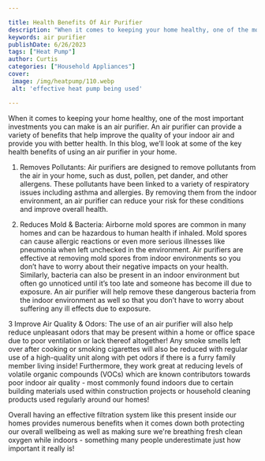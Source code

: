 ```yaml
---

title: Health Benefits Of Air Purifier
description: "When it comes to keeping your home healthy, one of the most important investments you can make is an air purifier. An air purifier...you wont regret reading on"
keywords: air purifier
publishDate: 6/26/2023
tags: ["Heat Pump"]
author: Curtis
categories: ["Household Appliances"]
cover: 
 image: /img/heatpump/110.webp
 alt: 'effective heat pump being used'

---
```


When it comes to keeping your home healthy, one of the most important investments you can make is an air purifier. An air purifier can provide a variety of benefits that help improve the quality of your indoor air and provide you with better health. In this blog, we’ll look at some of the key health benefits of using an air purifier in your home.

1. Removes Pollutants: Air purifiers are designed to remove pollutants from the air in your home, such as dust, pollen, pet dander, and other allergens. These pollutants have been linked to a variety of respiratory issues including asthma and allergies. By removing them from the indoor environment, an air purifier can reduce your risk for these conditions and improve overall health.

2. Reduces Mold & Bacteria: Airborne mold spores are common in many homes and can be hazardous to human health if inhaled. Mold spores can cause allergic reactions or even more serious illnesses like pneumonia when left unchecked in the environment. Air purifiers are effective at removing mold spores from indoor environments so you don’t have to worry about their negative impacts on your health. Similarly, bacteria can also be present in an indoor environment but often go unnoticed until it’s too late and someone has become ill due to exposure. An air purifier will help remove these dangerous bacteria from the indoor environment as well so that you don’t have to worry about suffering any ill effects due to exposure. 

3 Improve Air Quality & Odors: The use of an air purifier will also help reduce unpleasant odors that may be present within a home or office space due to poor ventilation or lack thereof altogether! Any smoke smells left over after cooking or smoking cigarettes will also be reduced with regular use of a high-quality unit along with pet odors if there is a furry family member living inside! Furthermore, they work great at reducing levels of volatile organic compounds (VOCs) which are known contributors towards poor indoor air quality - most commonly found indoors due to certain building materials used within construction projects or household cleaning products used regularly around our homes! 

Overall having an effective filtration system like this present inside our homes provides numerous benefits when it comes down both protecting our overall wellbeing as well as making sure we're breathing fresh clean oxygen while indoors - something many people underestimate just how important it really is!
